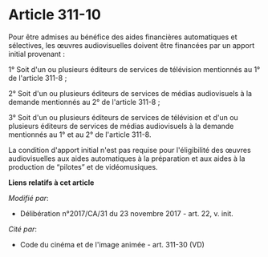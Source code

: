 # Article 311-10

Pour être admises au bénéfice des aides financières automatiques et sélectives, les œuvres audiovisuelles doivent être
financées par un apport initial provenant :

1° Soit d'un ou plusieurs éditeurs de services de télévision mentionnés au 1° de l'article 311-8 ;

2° Soit d'un ou plusieurs éditeurs de services de médias audiovisuels à la demande mentionnés au 2° de l'article 311-8 ;

3° Soit d'un ou plusieurs éditeurs de services de télévision et d'un ou plusieurs éditeurs de services de médias audiovisuels
à la demande mentionnés au 1° et au 2° de l'article 311-8.

La condition d'apport initial n'est pas requise pour l'éligibilité des œuvres audiovisuelles aux aides automatiques à la
préparation et aux aides à la production de “pilotes” et de vidéomusiques.

**Liens relatifs à cet article**

_Modifié par_:

  - Délibération n°2017/CA/31 du 23 novembre 2017 - art. 22, v. init.

_Cité par_:

  - Code du cinéma et de l'image animée - art. 311-30 (VD)
